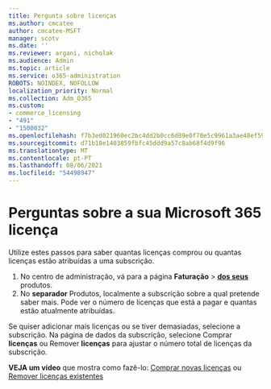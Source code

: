 ```yaml
---
title: Pergunta sobre licenças
ms.author: cmcatee
author: cmcatee-MSFT
manager: scotv
ms.date: ''
ms.reviewer: argani, nicholak
ms.audience: Admin
ms.topic: article
ms.service: o365-administration
ROBOTS: NOINDEX, NOFOLLOW
localization_priority: Normal
ms.collection: Adm_O365
ms.custom:
- commerce_licensing
- "491"
- "1500032"
ms.openlocfilehash: f7b3ed021960ec2bc4dd2b0cc6d89e0f70e5c9961a3ae48ef59a3f43994d8d04
ms.sourcegitcommit: d71b18e1403859fbfc45ddd9a57c8ab68f4d9f96
ms.translationtype: MT
ms.contentlocale: pt-PT
ms.lasthandoff: 08/06/2021
ms.locfileid: "54498947"
---
```

# <a name="questions-about-your-microsoft-365-license"></a>Perguntas sobre a sua Microsoft 365 licença

Utilize estes passos para saber quantas licenças comprou ou quantas licenças estão atribuídas a uma subscrição.
  
1. No centro de administração, vá para a página **Faturação** \> **[dos seus](https://go.microsoft.com/fwlink/p/?linkid=842054)** produtos.
2. No **separador** Produtos, localmente a subscrição sobre a qual pretende saber mais. Pode ver o número de licenças que está a pagar e quantas estão atualmente atribuídas.

Se quiser adicionar mais licenças ou se tiver demasiadas, selecione a subscrição. Na página de dados da subscrição, selecione Comprar **licenças** ou Remover **licenças** para ajustar o número total de licenças da subscrição.

**VEJA um vídeo** que mostra como fazê-lo: [Comprar novas licenças](https://go.microsoft.com/fwlink/p/?linkid=2154857) ou [Remover licenças existentes](https://go.microsoft.com/fwlink/p/?linkid=2154938)